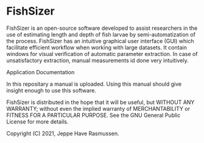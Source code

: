 # FishSizer

FishSizer is an open-source software developed to assist researchers in the use of estimating length and depth of fish larvae by semi-automatization of the process. FishSizer has an intuitive graphical user interface (GUI) which facilitate efficient workflow when working with large datasets. It contain windows for visual verification of automatic parameter extraction. In case of unsatisfactory extraction, manual measurements id done very intuitively.

Application Documentation

In this repositary a manual is uploaded. Using this manual should give insight enough to use this software. 

FishSizer is distributed in the hope that it will be useful, but WITHOUT ANY WARRANTY; without even the implied warranty of MERCHANTABILITY or FITNESS FOR A PARTICULAR PURPOSE. See the GNU General Public License for more details.

Copyright (C) 2021, Jeppe Have Rasmussen.
